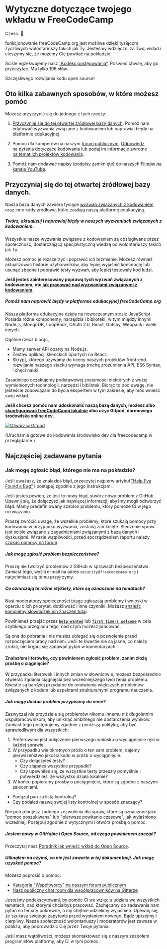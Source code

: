 # Wytyczne dotyczące twojego wkładu w FreeCodeCamp

Cześć. 👋

funkcjonowanie freeCodeCamp.org jest możliwe dzięki tysiącom życzliwych wolontariuszy takich jak Ty. Jesteśmy wdzięczni za Twój wkład i cieszymy się, że możemy Cię powitać na pokładzie.

Ściśle egzekwujemy nasz [„Kodeks postępowania”](https://www.freecodecamp.org/code-of-conduct). Poświęć chwilę, aby go przeczytać. Ma tylko 196 słów.

Szczęśliwego rozwijania kodu open source!

## Oto kilka zabawnych sposobów, w które możesz pomóc

Możesz przyczynić się do jednego z tych rzeczy:

 
1. [Przyczyniaj się do tej otwartej źródłowej bazy danych](#https://github.com/freeCodeCamp/freeCodeCamp/). Pomóż nam edytować wyzwania związane z kodowaniem lub naprawiaj błędy na platformie edukacyjnej.

2. Pomoc dla kamperów na naszym [forum publicznym](https://www.freecodecamp.org/forum/). [Odpowiedz na pytania dotyczące kodowania](https://www.freecodecamp.org/forum/?max_posts=1) lub [podaj im informacje zwrotne na temat ich projektów kodowania](https://www.freecodecamp.org/forum/c/project-feedback?max_posts=1).

3. Pomóż nam dodawać napisy (podpisy zamknięte) do naszych [Filmów na kanale YouTube](https://www.youtube.com/channel/UC8butISFwT-Wl7EV0hUK0BQ/videos).

## Przyczyniaj się do tej otwartej źródłowej bazy danych.

Nasza baza danych zawiera tysiące [wyzwań związanych z kodowaniem](https://learn.freecodecamp.org) oraz inne kody źródłowe, które zasilają naszą platformę edukacyjną.

##### Twórz, aktualizuj i naprawiaj błędy w naszych wyzwaniach związanych z kodowaniem.

Wszystkie nasze wyzwania związane z kodowaniem są obsługiwane przez społeczność, dostarczającą specjalistyczną wiedzę od wolontariuszy takich jak Ty.

Możesz pomóc je rozszerzyć i poprawić ich brzmienie. Możesz również aktualizować historie użytkowników, aby lepiej wyjaśnić koncepcję lub usunąć zbędne i poprawić testy wyzwań, aby lepiej testowały kod ludzi.

**Jeśli jesteś zainteresowany poprawą tych wyzwań związanych z kodowaniem, oto [jak pracować nad wyzwaniami związanymi z kodowaniem](/docs/how-to-work-on-coding-challenges.md).**

##### Pomóż nam naprawić błędy w platformie edukacyjnej freeCodeCamp.org

Nasza platforma edukacyjna działa na nowoczesnym stosie JavaScript. Posiada różne komponenty, narzędzia i biblioteki, w tym między innymi Node.js, MongoDB, LoopBack, OAuth 2.0, React, Gatsby, Webpack i wiele innych.

Ogólnie rzecz biorąc,

- Mamy serwer API oparty na Node.js.
- Zestaw aplikacji klienckich opartych na React.
- Skrypt, którego używamy do oceny naszych projektów front-end.
rozwijanie naszego stacku wymaga trochę zrozumienia API, ES6 Syntax, i chęci nauki.

Zasadniczo oczekujemy podstawowej znajomości niektórych z wyżej wymienionych technologii, narzędzi i bibliotek. Biorąc to pod uwagę, nie jesteście zobowiązani do bycia ekspertem w tym zakresie, aby móc wnieść swój wkład.

**Jeśli chcesz pomóc nam udoskonalić naszą bazę danych, możesz albo [skonfigurować freeCodeCamp lokalnie](/docs/how-to-setup-freecamp-locally.md) albo użyć Gitpod, darmowego środowiska online dev.**

[![Otwórz w Gitpod](https://gitpod.io/button/open-in-gitpod.svg)](https://gitpod.io/#https://github.com/freeCodeCamp/freeCodeCamp)

(Uruchamia gotowe do kodowania środowisko dev dla freecodecamp w przeglądarce.)

## Najczęściej zadawane pytania

### Jak mogę zgłosić błąd, którego nie ma na pokładzie?

Jeśli uważasz, że znalazłeś błąd, przeczytaj najpierw artykuł ["Help I've Found a Bug"](https://forum.freecodecamp.org/t/how-to-report-a-bug/19543) i postępuj zgodnie z jego instrukcjami.

Jeśli jesteś pewien, że jest to nowy błąd, stwórz nowy problem z GitHub. Upewnij się, że dołączysz jak najwięcej informacji, abyśmy mogli odtworzyć błąd. Mamy predefiniowany szablon problemu, który pomoże Ci w jego rozwiązaniu.

Proszę zwrócić uwagę, że wszelkie problemy, które szukają pomocy przy kodowaniu w przypadku wyzwania, zostaną zamknięte. Śledzenie spraw jest ściśle związane z zagadnieniami związanymi z bazą danych i dyskusjami. W razie wątpliwości, przed sporządzeniem raportu należy [szukać pomocy na forum](https://www.freecodecamp.org/forum).

##### Jak mogę zgłosić problem bezpieczeństwa?

Proszę nie tworzyć problemów z GitHub w sprawach bezpieczeństwa. Zamiast tego, wyślij e-mail na adres `security@freecodecamp.org` i natychmiast się temu przyjrzymy.

##### Co oznaczają te różne etykiety, które są oznaczone na tematach?

Nasi moderatorzy społeczności [triage](https://en.wikipedia.org/wiki/Software_bug#Bug_management) zgłaszają problemy i wnioski w oparciu o ich priorytet, dotkliwość i inne czynniki. Możesz [znaleźć kompletny słowniczek ich znaczeń tutaj](https://github.com/freecodecamp/freecodecamp/labels).

Powinieneś przejść przez [**`help wanted`**](https://github.com/freeCodeCamp/freeCodeCamp/issues?q=is%3Aopen+is%3Aissue+label%3A%22help+wanted%22) lub [**`first timers welcome`**](https://github.com/freeCodeCamp/freeCodeCamp/issues?q=is%3Aopen+is%3Aissue+label%3A%22first+timers+welcome%22) w celu szybkiego przeglądu tego, nad czym możesz pracować. 

Są one do pobrania i nie musisz ubiegać się o pozwolenie przed rozpoczęciem pracy nad nimi. Jeśli te kwestie nie są jasne, co należy zrobić, nie krępuj się zadawać pytań w komentarzach.

#### Znalazłem literówkę, czy powinienem zgłosić problem, zanim złożę prośbę o ciągnięcie?

W przypadku literówek i innych zmian w słownictwie, możesz bezpośrednio otwierać żądania ciągnięcia bez wcześniejszego tworzenia problemu. Kwestie są bardziej przydatne do omówienia większych problemów związanych z kodem lub aspektami strukturalnymi programu nauczania.

##### Jak mogę dostać problem przypisany do mnie?

Zazwyczaj nie przydziela się problemów nikomu innemu niż długoletnim współpracownikom, aby uniknąć ambitnego nie dostarczenia wyników. Zamiast tego postępujemy zgodnie z poniższą polityką, aby być sprawiedliwym dla wszystkich:

1. Preferowane jest połączenie pierwszego wniosku o wyciągnięcie ręki w każdej sprawie.
2. W przypadku wielokrotnych próśb o ten sam problem, dajemy pierwszeństwo jakości kodu w próśb o wyciągnięcie. 
   - Czy dołączyłeś testy? 
   - Czy złapałeś wszystkie przypadki?
   - Czy upewniłeś się, że wszystkie testy przeszły pomyślnie i potwierdziłeś, że wszystko działa lokalnie?
3. W końcu popieramy prośby o pociągnięcie, które są zgodne z naszymi zaleceniami.
 - Podążał pan za listą kontrolną? 
 - Czy podałeś nazwę swojej listy kontrolnej w sposób znaczący?

Nie potrzebujesz żadnego zezwolenia dla spraw, które są oznaczone jako "pomoc poszukiwana" lub "pierwsze powitanie czasowe", jak wyjaśniono wcześniej. Postępuj zgodnie z wytycznymi i otwórz prośbę o pomoc.

##### Jestem nowy w GitHubie i Open Source, od czego powinienem zacząć?

Przeczytaj nasz [Poradnik jak wnieść wkład do Open Source](https://github.com/freeCodeCamp/how-to-contribute-to-open-source).

##### Utknąłem na czymś, co nie jest zawarte w tej dokumentacji. Jak mogę uzyskać pomoc?

Możesz poprosić o pomoc:

- [Kategoria "Współtwórcy" na naszym forum publicznym](https://www.freecodecamp.org/forum/c/contributors)
- [Nasz publiczny chat room dla współpracowników na Gitterze](https://gitter.im/FreeCodeCamp/Contributors)

Jesteśmy podekscytowani, by pomóc Ci we wzięciu udziału we wszystkich tematach, nad którymi chciałbyś pracować. Zachęcamy do zadawania nam pytań na tematy pokrewne, a my chętnie udzielimy wyjaśnień. Upewnij się, że szukasz swojego zapytania przed wysłaniem nowego. Bądź uprzejmy i cierpliwy. Nasza społeczność wolontariuszy i moderatorów jest zawsze w pobliżu, aby poprowadzić Cię przez Twoje pytania.

Jeśli masz wątpliwości, możesz skontaktować się z naszym zespołem programistów platformy, aby Ci w tym pomóc:
